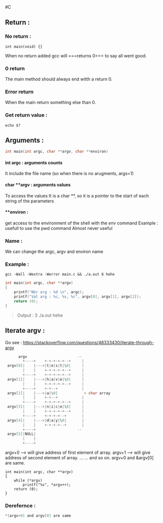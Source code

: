 #C

## Return : 
### No return :
```C:main
int main(void) {} 

```
When no return added gcc will ===returns 0=== to say all went good.
### 0 return
The main method should always end witth a return 0.
### Error return
When the main return something else than 0.

### Get return value :
```Shell
echo $?
```


## Arguments :
```C
int main(int argc, char **argv, char **environ)
```
#### int argc : arguments counts
It include the file name (so when there is no arugments, args=1)
#### char **argv : arguments values
To access the values
It is a char \*\*, so it is a pointer to the start of each string of the parameters
#### **environ : 
get access to the environment of the shell with the *env* command 
Example : usefull to use the pwd command 
Almost never useful 

### Name :
We can change the argc, argv and environ name

### Example :
```Shell
gcc -Wall -Wextra -Werror main.c && ./a.out 6 hehe
```
```C
int main(int argc, char **argv) 
{
	printf("Nbr arg : %d \n", argc);
	printf("Val arg : %c, %s, %c", argv[0], argv[1], argv[2]);  
	return (0);
}
```
>Output :   3 
>				./a.out   hehe   

## Iterate argv :
Go see : https://stackoverflow.com/questions/48333430/iterate-through-argv
```c shema
      argv                       --
        +----+    +-+-+-+-+--+     |
 argv[0]|    |--->|t|e|s|t|\0|     |
        |    |    +-+-+-+-+--+     |
        +----+    +-+-+-+-+--+     |
 argv[1]|    |--->|h|a|v|e|\0|     |
        |    |    +-+-+-+-+--+     |
        +----+    +-+--+           |
 argv[2]|    |--->|a|\0|            > char array
        |    |    +-+--+           |
        +----+    +-+-+-+-+--+     |
 argv[3]|    |--->|n|i|c|e|\0|     |
        |    |    +-+-+-+-+--+     |
        +----+    +-+-+-+--+       |
 argv[4]|    |--->|d|a|y|\0|       |
        |    |    +-+-+-+--+       |
        +----+                   --
 argv[5]|NULL|
        |    |
        +----+
```

argv+0 --> will give address of first element of array.
argv+1 --> will give address of second element of array.
...
...
and so on.
argv+0 and &argv[0] are same.

```C:ex
int	main(int argc, char **argv)
{
	while (*argv)
		printf("%s", *argv++);
	return (0);
}
```

### Derefernce :
```c
*(argv+0) and argv[0] are same
```

